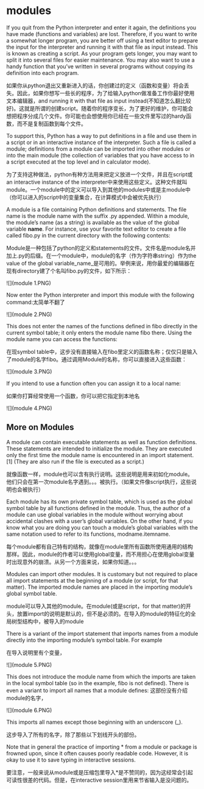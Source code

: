 # modules

If you quit from the Python interpreter and enter it again, the definitions you have made (functions and variables) are lost. Therefore, if you want to write a somewhat longer program, you are better off using a text editor to prepare the input for the interpreter and running it with that file as input instead. This is known as creating a script. As your program gets longer, you may want to split it into several files for easier maintenance. You may also want to use a handy function that you’ve written in several programs without copying its definition into each program.

如果你从python退出又重新进入的话，你创建过的定义（函数和变量）将会丢失。因此，如果你想写一些长的程序，为了给输入python做准备工作你最好使用文本编辑器，and running it with that file as input instead(不知道怎么翻比较好)。这就是所谓的创建script。随着你的程序变长，为了更好的维护，你可能会想把程序分成几个文件。你可能也会想使用你已经在一些文件里写过的hardy函数，而不是复制函数到每个文件。



To support this, Python has a way to put definitions in a file and use them in a script or in an interactive instance of the interpreter. Such a file is called a module; definitions from a module can be imported into other modules or into the main module (the collection of variables that you have access to in a script executed at the top level and in calculator mode).

为了支持这种做法，python有种方法用来把定义放进一个文件，并且在script或an interactive instance of the interpreter中来使用这些定义。这种文件就叫module。一个module中的定义可以导入到其他的modules中或是主module中（你可以进入的script中的变量集合，在计算模式中会被优先执行）



A module is a file containing Python definitions and statements. The file name is the module name with the suffix .py appended. Within a module, the module’s name (as a string) is available as the value of the global variable __name__. For instance, use your favorite text editor to create a file called fibo.py in the current directory with the following contents:

Module是一种包括了python的定义和statements的文件。文件名是module名并加上.py的后缀。在一个module中，module的名字（作为字符串string）作为the value of the global variable_name_是可用的。举例来说，用你最爱的编辑器在现有directory建了个名叫fibo.py的文件，如下所示：

![](module 1.PNG)


Now enter the Python interpreter and import this module with the following command:太简单不翻了


![](module 2.PNG)


This does not enter the names of the functions defined in fibo directly in the current symbol table; it only enters the module name fibo there. Using the module name you can access the functions:

在现symbol table中，这步没有直接输入在fibo里定义的函数名称；仅仅只是输入了module的名字fibo。通过调用Module的名称，你可以直接进入这些函数：

![](module 3.PNG)



If you intend to use a function often you can assign it to a local name:

如果你打算经常使用一个函数，你可以把它指定到本地名

![](module 4.PNG)


## More on Modules
A module can contain executable statements as well as function definitions. These statements are intended to initialize the module. They are executed only the first time the module name is encountered in an import statement. [1] (They are also run if the file is executed as a script.)

就像函数一样，module也可以含有执行说明。这些说明是用来初如化module。他们只会在第一次module名字遇到。。。被执行。（如果文件像script执行，这些说明也会被执行）


Each module has its own private symbol table, which is used as the global symbol table by all functions defined in the module. Thus, the author of a module can use global variables in the module without worrying about accidental clashes with a user’s global variables. On the other hand, if you know what you are doing you can touch a module’s global variables with the same notation used to refer to its functions, modname.itemname.

每个module都有自己特有的结构，就像在module里所有函数所使用通用的结构那样。因此，module的作者可以使用global变量，而不用担心在使用global变量时出现意外的崩溃。从另一个方面来说，如果你知道。。。

Modules can import other modules. It is customary but not required to place all import statements at the beginning of a module (or script, for that matter). The imported module names are placed in the importing module’s global symbol table.

module可以导入其他的module。在module(或是script，for that matter)的开头，放置import的说明是默认的，但不是必须的。在导入的module的特征化的全局树型结构中，被导入的module

There is a variant of the import statement that imports names from a module directly into the importing module’s symbol table. For example

在导入说明里有个变量，

![](module 5.PNG)


This does not introduce the module name from which the imports are taken in the local symbol table (so in the example, fibo is not defined).
There is even a variant to import all names that a module defines:
这部份没有介绍module的名字，

![](module 6.PNG)

This imports all names except those beginning with an underscore (_).

这步导入了所有的名字，除了那些以下划线开头的部份。

Note that in general the practice of importing * from a module or package is frowned upon, since it often causes poorly readable code. However, it is okay to use it to save typing in interactive sessions.

要注意，一般来说从module或是压缩包里导入*是不赞同的，因为这经常会引起可读性很差的代码。但是，在interactive session里用来节省输入是没问题的。

